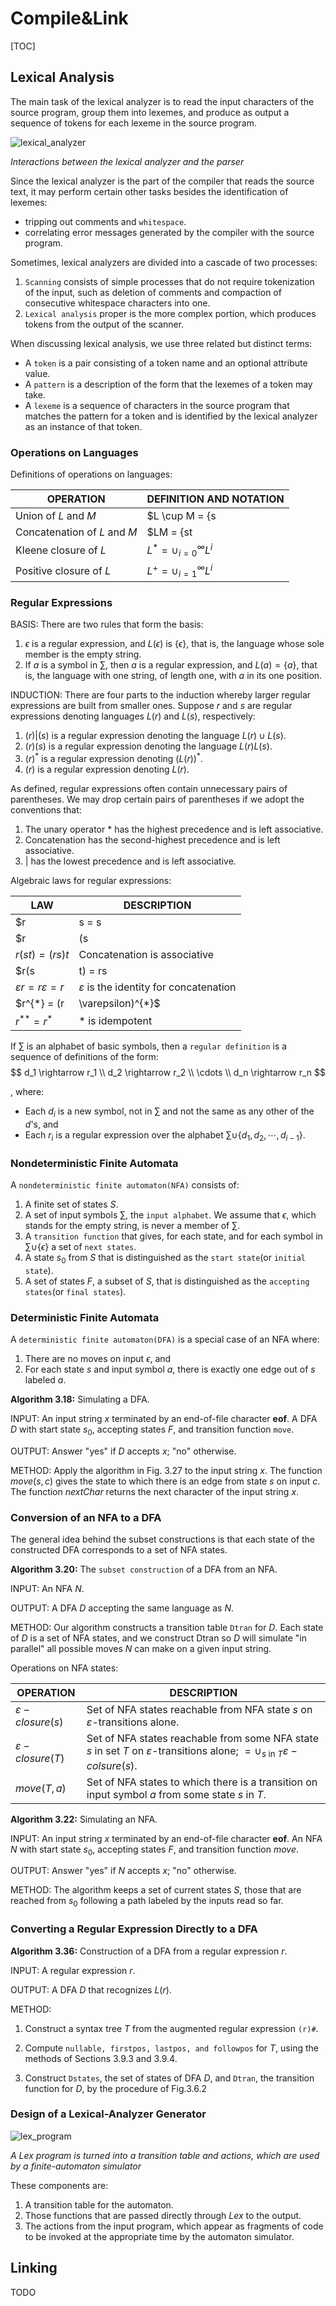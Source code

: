 # Compile&Link

[TOC]



## Lexical Analysis

The main task of the lexical analyzer is to read the input characters of the source program, group them into lexemes, and produce as output a sequence of tokens for each lexeme in the source program.

![lexical_analyzer](res/lexical_analyzer.png)

*Interactions between the lexical analyzer and the parser*

Since the lexical analyzer is the part of the compiler that reads the source text, it may perform certain other tasks besides the identification of lexemes:

- tripping out comments and `whitespace`.
- correlating error messages generated by the compiler with the source program.

Sometimes, lexical analyzers are divided into a cascade of two processes:

1. `Scanning` consists of simple processes that do not require tokenization of the input, such as deletion of comments and compaction of consecutive whitespace characters into one.
2. `Lexical analysis` proper is the more complex portion, which produces tokens from the output of the scanner.

When discussing lexical analysis, we use three related but distinct terms:

- A `token` is a pair consisting of a token name and an optional attribute value.
- A `pattern` is a description of the form that the lexemes of a token may take.
- A `lexeme` is a sequence of characters in the source program that matches the pattern for a token and is identified by the lexical analyzer as an instance of that token.

### Operations on Languages

Definitions of operations on languages:

| OPERATION                    | DEFINITION AND NOTATION                                      |
| ---------------------------- | ------------------------------------------------------------ |
| Union of $L$ and $M$         | $L \cup M = \{s|s \text{ is in } L \text{ or } s \text{ is in } M\}$ |
| Concatenation of $L$ and $M$ | $LM = \{st|s \text{ is in } L \text{ and } t \text{ is in } M\}$ |
| Kleene closure of $L$        | $L^{*} = \cup_{i = 0}^{\infty} L^{i}$                        |
| Positive closure of $L$      | $L^{+} = \cup_{i = 1}^{\infty} L^{i}$                        |

### Regular Expressions

BASIS: There are two rules that form the basis:

1. $\epsilon$ is a regular expression, and $L(\epsilon)$ is $\{\epsilon\}$, that is, the language whose sole member is the empty string.
2. If $a$ is a symbol in $\sum$, then $a$ is a regular expression, and $L(a) = \{a\}$, that is, the language with one string, of length one, with $a$ in its one position.

INDUCTION: There are four parts to the induction whereby larger regular expressions are built from smaller ones. Suppose $r$ and $s$ are regular expressions denoting languages $L(r)$ and $L(s)$, respectively:

1. $(r)|(s)$ is a regular expression denoting the language $L(r) \cup L(s)$.
2. $(r)(s)$ is a regular expression denoting the language $L(r)L(s)$.
3. $(r)^{*}$ is a regular expression denoting $(L(r))^{*}$.
4. $(r)$ is a regular expression denoting $L(r)$.

As defined, regular expressions often contain unnecessary pairs of parentheses. We may drop certain pairs of parentheses if we adopt the conventions that:

1. The unary operator $*$ has the highest precedence and is left associative.
2. Concatenation has the second-highest precedence and is left associative.
3. $|$ has the lowest precedence and is left associative.

Algebraic laws for regular expressions:

| LAW                                 | DESCRIPTION                                     |
| ----------------------------------- | ----------------------------------------------- |
| $r|s = s|r$                         | $|$ is commutative                              |
| $r|(s|t) = (r|s)|t$                 | $|$ is associative                              |
| $r(st) = (rs)t$                     | Concatenation is associative                    |
| $r(s|t) = rs|rt; (s|t)r = sr|tr$    | Concatenation distributes over $|$              |
| $\varepsilon r = r \varepsilon = r$ | $\varepsilon$ is the identity for concatenation |
| $r^{*} = (r|\varepsilon)^{*}$       | $\varepsilon$ is guaranteed in a closure        |
| $r^{**} = r^{*}$                    | $*$ is idempotent                               |

If $\sum$ is an alphabet of basic symbols, then a `regular definition` is a sequence of definitions of the form:
$$
d_1 \rightarrow r_1 \\
d_2 \rightarrow r_2 \\
\cdots \\
d_n \rightarrow r_n
$$

, where:

- Each $d_i$ is a new symbol, not in $\sum$ and not the same as any other of the $d$'s, and
- Each $r_i$ is a regular expression over the alphabet $\sum \cup \{d_1, d_2, \cdots, d_{i-1}\}$.

### Nondeterministic Finite Automata

A `nondeterministic finite automaton(NFA)` consists of:

1. A finite set of states $S$.
2. A set of input symbols $\sum$, the `input alphabet`. We assume that $\epsilon$, which stands for the empty string, is never a member of $\sum$.
3. A `transition function` that gives, for each state, and for each symbol in $\sum \cup \{\epsilon\}$ a set of `next states`.
4. A state $s_0$ from $S$ that is distinguished as the `start state`(or `initial state`).
5. A set of states $F$, a subset of $S$, that is distinguished as the `accepting states`(or `final states`).

### Deterministic Finite Automata

A `deterministic finite automaton(DFA)` is a special case of an NFA where:

1. There are no moves on input $\epsilon$, and 
2. For each state $s$ and input symbol $a$, there is exactly one edge out of $s$ labeled $a$.

**Algorithm 3.18:** Simulating a DFA.

INPUT: An input string $x$ terminated by an end-of-file character **eof**. A DFA $D$ with start state $s_0$, accepting states $F$, and transition function `move`.

OUTPUT: Answer "yes" if $D$ accepts $x$; "no" otherwise.

METHOD: Apply the algorithm in Fig. 3.27 to the input string $x$. The function $move(s, c)$ gives the state to which there is an edge from state $s$ on input $c$. The function $nextChar$ returns the next character of the input string $x$.

### Conversion of an NFA to a DFA

The general idea behind the subset constructions is that each state of the constructed DFA corresponds to a set of NFA states.

**Algorithm 3.20:** The `subset construction` of a DFA from an NFA.

INPUT: An NFA $N$.

OUTPUT: A DFA $D$ accepting the same language as $N$.

METHOD: Our algorithm constructs a transition table `Dtran` for $D$. Each state of $D$ is a set of NFA states, and we construct Dtran so $D$ will simulate "in parallel" all possible moves $N$ can make on a given input string.

Operations on NFA states:

| OPERATION                | DESCRIPTION                                                  |
| ------------------------ | ------------------------------------------------------------ |
| $\varepsilon-closure(s)$ | Set of NFA states reachable from NFA state $s$ on $\varepsilon$-transitions alone. |
| $\varepsilon-closure(T)$ | Set of NFA states reachable from some NFA state $s$ in set $T$ on $\varepsilon$-transitions alone; $= \cup_{s \text{ in } T} \varepsilon-colsure(s)$. |
| $move(T, a)$             | Set of NFA states to which there is a transition on input symbol $a$ from some state $s$ in $T$. |

**Algorithm 3.22:** Simulating an NFA.

INPUT: An input string $x$ terminated by an end-of-file character **eof**. An NFA $N$ with start state $s_0$, accepting states $F$, and transition function $move$.

OUTPUT: Answer "yes" if $N$ accepts $x$; "no" otherwise.

METHOD: The algorithm keeps a set of current states $S$, those that are reached from $s_0$​ following a path labeled by the inputs read so far.

### Converting a Regular Expression Directly to a DFA

**Algorithm 3.36:** Construction of a DFA from a regular expression $r$.

INPUT: A regular expression $r$.

OUTPUT: A DFA $D$ that recognizes $L(r)$.

METHOD: 

1. Construct a syntax tree $T$ from the augmented regular expression `(r)#`.

2. Compute `nullable, firstpos, lastpos, and followpos` for $T$, using the methods of Sections 3.9.3 and 3.9.4.

3. Construct `Dstates`, the set of states of DFA $D$, and `Dtran`, the transition function for $D$, by the procedure of Fig.3.6.2

### Design of a Lexical-Analyzer  Generator

![lex_program](res/lex_program.png)

*A Lex program is turned into a transition table and actions, which are used by a finite-automaton simulator*

These components are:

1. A transition table for the automaton.
2. Those functions that are passed directly through $Lex$ to the output.
3. The actions from the input program, which appear as fragments of code to be invoked at the appropriate time by the automaton simulator.



## Linking

TODO